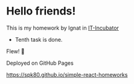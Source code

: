 # Hello friends!

This is my homework by Ignat in [IT-Incubator](https://it-incubator.ru/ru/)

- Tenth task is done.

Flew! 🚀

Deployed on GitHub Pages

https://spk80.github.io/simple-react-homeworks